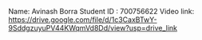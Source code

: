 Name: Avinash Borra
Student ID : 700756622
Video link: https://drive.google.com/file/d/1c3CaxBTwY-9SddgzuyuPV44KWqmVd8Dd/view?usp=drive_link
